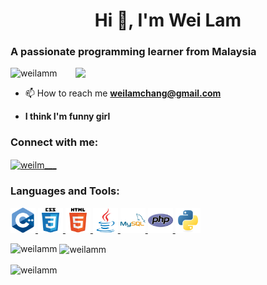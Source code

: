<h1 align="center">Hi 👋, I'm Wei Lam</h1>
<h3 align="left">A passionate programming learner from Malaysia</h3>

<img align="right" width="400" src=https://miro.medium.com/v2/resize:fit:1358/1*73MsKF-NaWItVj4OtZ6kZQ.jpeg>
<p align="left"> <img src="https://komarev.com/ghpvc/?username=weilamm&label=Profile%20views&color=0e75b6&style=flat" alt="weilamm" /> </p>


- 📫 How to reach me **weilamchang@gmail.com**

-  **I think I'm funny girl**

<h3 align="left">Connect with me:</h3>
<p align="left">
<a href="https://instagram.com/weilm___" target="blank"><img align="center" src="https://raw.githubusercontent.com/rahuldkjain/github-profile-readme-generator/master/src/images/icons/Social/instagram.svg" alt="weilm___" height="30" width="40" /></a>
</p>

<h3 align="left">Languages and Tools:</h3>
<p align="left"> <a href="https://www.w3schools.com/cpp/" target="_blank" rel="noreferrer"> <img src="https://raw.githubusercontent.com/devicons/devicon/master/icons/cplusplus/cplusplus-original.svg" alt="cplusplus" width="40" height="40"/> </a> <a href="https://www.w3schools.com/css/" target="_blank" rel="noreferrer"> <img src="https://raw.githubusercontent.com/devicons/devicon/master/icons/css3/css3-original-wordmark.svg" alt="css3" width="40" height="40"/> </a> <a href="https://www.w3.org/html/" target="_blank" rel="noreferrer"> <img src="https://raw.githubusercontent.com/devicons/devicon/master/icons/html5/html5-original-wordmark.svg" alt="html5" width="40" height="40"/> </a> <a href="https://www.java.com" target="_blank" rel="noreferrer"> <img src="https://raw.githubusercontent.com/devicons/devicon/master/icons/java/java-original.svg" alt="java" width="40" height="40"/> </a> <a href="https://www.mysql.com/" target="_blank" rel="noreferrer"> <img src="https://raw.githubusercontent.com/devicons/devicon/master/icons/mysql/mysql-original-wordmark.svg" alt="mysql" width="40" height="40"/> </a> <a href="https://www.php.net" target="_blank" rel="noreferrer"> <img src="https://raw.githubusercontent.com/devicons/devicon/master/icons/php/php-original.svg" alt="php" width="40" height="40"/> </a> <a href="https://www.python.org" target="_blank" rel="noreferrer"> <img src="https://raw.githubusercontent.com/devicons/devicon/master/icons/python/python-original.svg" alt="python" width="40" height="40"/> </a> </p>

<p><img align="left" src="https://github-readme-stats.vercel.app/api/top-langs?username=weilamm&show_icons=true&locale=en&layout=compact" alt="weilamm" /></p>

<p>&nbsp;<img align="center" src="https://github-readme-stats.vercel.app/api?username=weilamm&show_icons=true&locale=en" alt="weilamm" /></p>

<p><img align="center" src="https://github-readme-streak-stats.herokuapp.com/?user=weilamm&" alt="weilamm" /></p>
